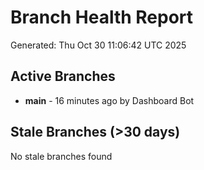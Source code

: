 # Branch Health Report
Generated: Thu Oct 30 11:06:42 UTC 2025

## Active Branches
- **main** - 16 minutes ago by Dashboard Bot

## Stale Branches (>30 days)
No stale branches found
